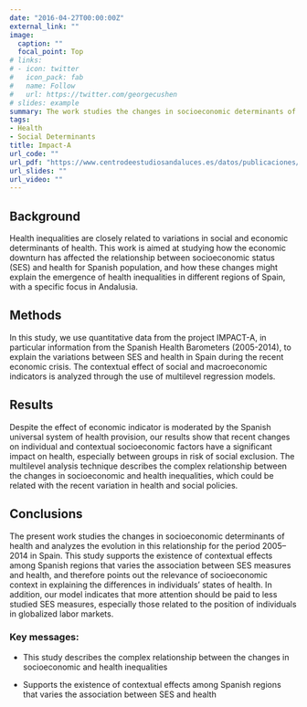 ```yaml
---
date: "2016-04-27T00:00:00Z"
external_link: ""
image:
  caption: ""
  focal_point: Top
# links:
# - icon: twitter
#   icon_pack: fab
#   name: Follow
#   url: https://twitter.com/georgecushen
# slides: example
summary: The work studies the changes in socioeconomic determinants of health and analyzes the evolution in this relationship for the period 2005–2014 in Spain.
tags:
- Health
- Social Determinants
title: Impact-A
url_code: ""
url_pdf: "https://www.centrodeestudiosandaluces.es/datos/publicaciones/Actualidad77.pdf"
url_slides: ""
url_video: ""
---
```


## Background

Health inequalities are closely related to variations in social and economic determinants of health. This work is aimed at studying how the economic downturn has affected the relationship between socioeconomic status (SES) and health for Spanish population, and how these changes might explain the emergence of health inequalities in different regions of Spain, with a specific focus in Andalusia.

## Methods

In this study, we use quantitative data from the project IMPACT-A, in particular information from the Spanish Health Barometers (2005-2014), to explain the variations between SES and health in Spain during the recent economic crisis. The contextual effect of social and macroeconomic indicators is analyzed through the use of multilevel regression models.

## Results

Despite the effect of economic indicator is moderated by the Spanish universal system of health provision, our results show that recent changes on individual and contextual socioeconomic factors have a significant impact on health, especially between groups in risk of social exclusion. The multilevel analysis technique describes the complex relationship between the changes in socioeconomic and health inequalities, which could be related with the recent variation in health and social policies.

## Conclusions

The present work studies the changes in socioeconomic determinants of health and analyzes the evolution in this relationship for the period 2005–2014 in Spain. This study supports the existence of contextual effects among Spanish regions that varies the association between SES measures and health, and therefore points out the relevance of socioeconomic context in explaining the differences in individuals’ states of health. In addition, our model indicates that more attention should be paid to less studied SES measures, especially those related to the position of individuals in globalized labor markets.

### Key messages:

- This study describes the complex relationship between the changes in socioeconomic and health inequalities

- Supports the existence of contextual effects among Spanish regions that varies the association between SES and health
